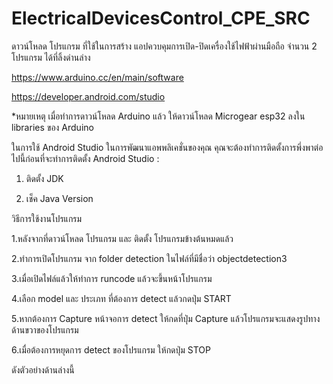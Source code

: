 # ElectricalDevicesControl_CPE_SRC

ดาวน์โหลด โปรแกรม ที่ใช้ในการสร้าง แอปควบคุมการเปิด-ปิดเครื่องใช้ไฟฟ้าผ่านมือถือ จำนวน 2 โปรแกรม ได้ที่ลิ้งด่านล่าง

https://www.arduino.cc/en/main/software

https://developer.android.com/studio

*หมายเหตุ เมื่อทำการดาวน์โหลด Arduino แล้ว ให้ดาวน์โหลด Microgear esp32 ลงใน libraries ของ Arduino

ในการใช้ Android Studio ในการพัฒนาแอพพลิเคชั่นของคุณ คุณจะต้องทำการติดตั้งการพึ่งพาต่อไปนี้ก่อนที่จะทำการติดตั้ง Android Studio :

1. ติดตั้ง JDK

2. เช็ค Java Version

วิธีการใช้งานโปรแกรม

1.หลังจากที่ดาวน์โหลด โปรแกรม และ ติดตั้ง โปรแกรมข้างต้นหมดแล้ว 

2.ทำการเปิดโปรแกรม จาก folder detection ในไฟล์ที่มีชื่อว่า objectdetection3

3.เมื่อเปิดไฟล์แล้วให้ทำการ runcode แล้วจะขึ้นหน้าโปรแกรม

4.เลือก model และ ประเภท ที่ต้องการ detect แล้วกดปุ่ม START

5.หากต้องการ Capture หน้าจอการ detect ให้กดที่ปุ่ม Capture แล้วโปรแกรมจะแสดงรูปทางด้านขวาของโปรแกรม

6.เมื่อต้องการหยุดการ detect ของโปรแกรม ให้กดปุ่ม STOP

ดังตัวอย่างด้านล่างนี้
